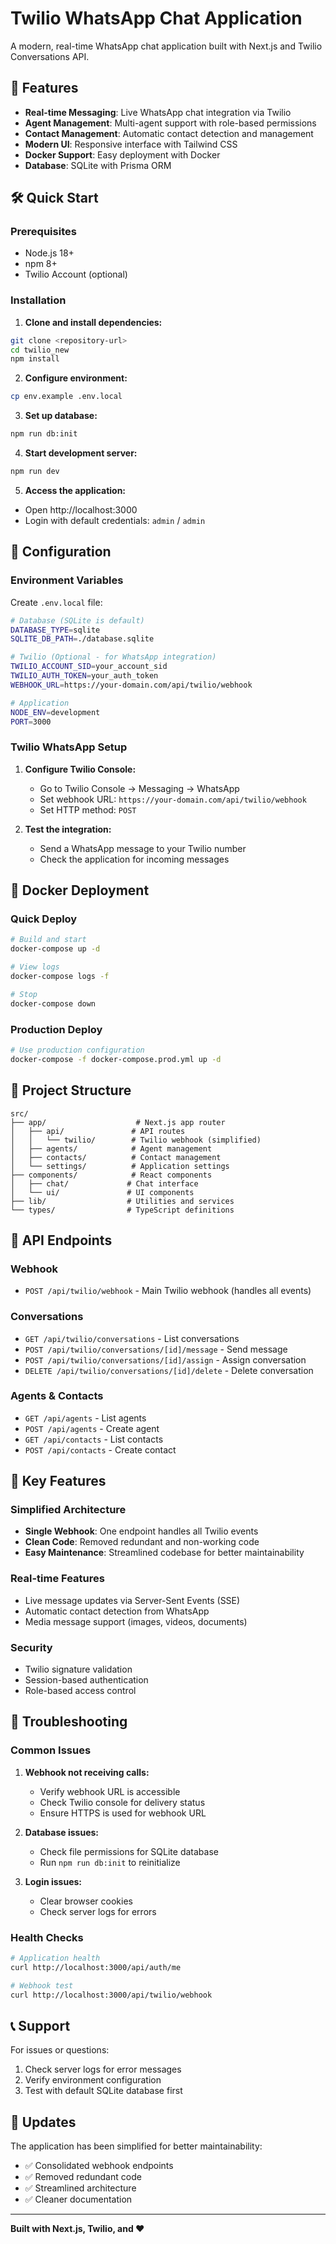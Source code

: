 # Twilio WhatsApp Chat Application

A modern, real-time WhatsApp chat application built with Next.js and Twilio Conversations API.

## 🚀 Features

- **Real-time Messaging**: Live WhatsApp chat integration via Twilio
- **Agent Management**: Multi-agent support with role-based permissions
- **Contact Management**: Automatic contact detection and management
- **Modern UI**: Responsive interface with Tailwind CSS
- **Docker Support**: Easy deployment with Docker
- **Database**: SQLite with Prisma ORM

## 🛠️ Quick Start

### Prerequisites
- Node.js 18+ 
- npm 8+
- Twilio Account (optional)

### Installation

1. **Clone and install dependencies:**
```bash
git clone <repository-url>
cd twilio_new
npm install
```

2. **Configure environment:**
```bash
cp env.example .env.local
```

3. **Set up database:**
```bash
npm run db:init
```

4. **Start development server:**
```bash
npm run dev
```

5. **Access the application:**
- Open http://localhost:3000
- Login with default credentials: `admin` / `admin`

## 🔧 Configuration

### Environment Variables

Create `.env.local` file:

```bash
# Database (SQLite is default)
DATABASE_TYPE=sqlite
SQLITE_DB_PATH=./database.sqlite

# Twilio (Optional - for WhatsApp integration)
TWILIO_ACCOUNT_SID=your_account_sid
TWILIO_AUTH_TOKEN=your_auth_token
WEBHOOK_URL=https://your-domain.com/api/twilio/webhook

# Application
NODE_ENV=development
PORT=3000
```

### Twilio WhatsApp Setup

1. **Configure Twilio Console:**
   - Go to Twilio Console → Messaging → WhatsApp
   - Set webhook URL: `https://your-domain.com/api/twilio/webhook`
   - Set HTTP method: `POST`

2. **Test the integration:**
   - Send a WhatsApp message to your Twilio number
   - Check the application for incoming messages

## 🐳 Docker Deployment

### Quick Deploy

```bash
# Build and start
docker-compose up -d

# View logs
docker-compose logs -f

# Stop
docker-compose down
```

### Production Deploy

```bash
# Use production configuration
docker-compose -f docker-compose.prod.yml up -d
```

## 📁 Project Structure

```
src/
├── app/                    # Next.js app router
│   ├── api/               # API routes
│   │   └── twilio/        # Twilio webhook (simplified)
│   ├── agents/            # Agent management
│   ├── contacts/          # Contact management
│   └── settings/          # Application settings
├── components/            # React components
│   ├── chat/             # Chat interface
│   └── ui/               # UI components
├── lib/                  # Utilities and services
└── types/                # TypeScript definitions
```

## 🔗 API Endpoints

### Webhook
- `POST /api/twilio/webhook` - Main Twilio webhook (handles all events)

### Conversations
- `GET /api/twilio/conversations` - List conversations
- `POST /api/twilio/conversations/[id]/message` - Send message
- `POST /api/twilio/conversations/[id]/assign` - Assign conversation
- `DELETE /api/twilio/conversations/[id]/delete` - Delete conversation

### Agents & Contacts
- `GET /api/agents` - List agents
- `POST /api/agents` - Create agent
- `GET /api/contacts` - List contacts
- `POST /api/contacts` - Create contact

## 🎯 Key Features

### Simplified Architecture
- **Single Webhook**: One endpoint handles all Twilio events
- **Clean Code**: Removed redundant and non-working code
- **Easy Maintenance**: Streamlined codebase for better maintainability

### Real-time Features
- Live message updates via Server-Sent Events (SSE)
- Automatic contact detection from WhatsApp
- Media message support (images, videos, documents)

### Security
- Twilio signature validation
- Session-based authentication
- Role-based access control

## 🚨 Troubleshooting

### Common Issues

1. **Webhook not receiving calls:**
   - Verify webhook URL is accessible
   - Check Twilio console for delivery status
   - Ensure HTTPS is used for webhook URL

2. **Database issues:**
   - Check file permissions for SQLite database
   - Run `npm run db:init` to reinitialize

3. **Login issues:**
   - Clear browser cookies
   - Check server logs for errors

### Health Checks

```bash
# Application health
curl http://localhost:3000/api/auth/me

# Webhook test
curl http://localhost:3000/api/twilio/webhook
```

## 📞 Support

For issues or questions:
1. Check server logs for error messages
2. Verify environment configuration
3. Test with default SQLite database first

## 🔄 Updates

The application has been simplified for better maintainability:
- ✅ Consolidated webhook endpoints
- ✅ Removed redundant code
- ✅ Streamlined architecture
- ✅ Cleaner documentation

---

**Built with Next.js, Twilio, and ❤️**